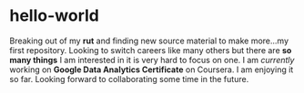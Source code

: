 # hello-world
Breaking out of my **rut** and finding new source material to make more...my first repository.
Looking to switch careers like many others but there are **so many things** I am interested
in it is very hard to focus on one.  I am *currently* working on **Google Data Analytics Certificate**
on Coursera.  I am enjoying it so far.  Looking forward to collaborating some time in the future.
